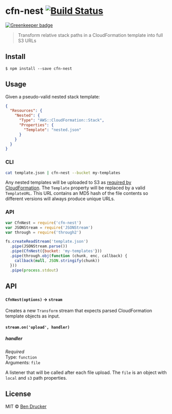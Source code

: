 # cfn-nest [![Build Status](https://travis-ci.org/bendrucker/cfn-nest.svg?branch=master)](https://travis-ci.org/bendrucker/cfn-nest)

[![Greenkeeper badge](https://badges.greenkeeper.io/bendrucker/cfn-nest.svg)](https://greenkeeper.io/)

> Transform relative stack paths in a CloudFormation template into full S3 URLs


## Install

```
$ npm install --save cfn-nest
```


## Usage

Given a pseudo-valid nested stack template:

```json
{
  "Resources": {
    "Nested": {
      "Type": "AWS::CloudFormation::Stack",
      "Properties": {
        "Template": "nested.json"
      }
    }
  }
}
```

### CLI

```sh
cat template.json | cfn-nest --bucket my-templates
```

Any nested templates will be uploaded to S3 as [required by CloudFormation](http://docs.aws.amazon.com/AWSCloudFormation/latest/UserGuide/aws-properties-stack.html#cfn-cloudformation-stack-templateurl). The `Template` property will be replaced by a valid `TemplateURL`. This URL contains an MD5 hash of the file contents so different versions will always produce unique URLs.

### API

```js
var CfnNest = require('cfn-nest')
var JSONStream = require('JSONStream')
var through = require('through2')

fs.createReadStream('template.json')
  .pipe(JSONStream.parse())
  .pipe(CfnNest({bucket: 'my-templates'}))
  .pipe(through.obj(function (chunk, enc, callback) {
    callback(null, JSON.stringify(chunk))  
  }))
  .pipe(process.stdout)
```

## API

#### `CfnNest(options)` -> `stream`

Creates a new `Transform` stream that expects parsed CloudFormation template objects as input.

#### `stream.on('upload', handler)`

##### handler

*Required*  
Type: `function`  
Arguments: `file`

A listener that will be called after each file upload. The `file` is an object with `local` and `s3` path properties.



## License

MIT © [Ben Drucker](http://bendrucker.me)
